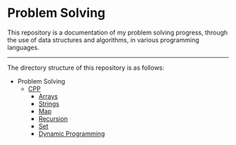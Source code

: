 # Problem Solving


This repository is a documentation of my problem solving progress, through the use of data structures and algorithms, in various programming languages.
____

The directory structure of this repository is as follows:  
- Problem Solving    
  - [CPP](https://github.com/RiyaMaurya1/Problem_solving/tree/main/CPP)  
    - [Arrays](https://github.com/RiyaMaurya1/Problem_solving/tree/main/CPP/Arrays)
    - [Strings](https://github.com/RiyaMaurya1/Problem_solving/tree/main/CPP/Strings)
    - [Map](https://github.com/RiyaMaurya1/Problem_solving/tree/main/CPP/Maps)
    - [Recursion](https://github.com/RiyaMaurya1/Problem_solving/tree/main/CPP/Recursion)
    - [Set](https://github.com/RiyaMaurya1/Problem_solving/tree/main/CPP/Set)
    - [Dynamic Programming](https://github.com/RiyaMaurya1/Problem_solving/tree/main/CPP/Dynamic%20Programming)
  


